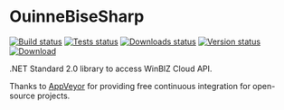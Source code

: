 # OuinneBiseSharp

[![Build status][build-badge]][build-status]
[![Tests status][tests-badge]][tests-status]
[![Downloads status][downloads-badge]][downloads-status]
[![Version status][version-badge]][version-status]
[![Download][download-badge]][download-link]

.NET Standard 2.0 library to access WinBIZ Cloud API.

Thanks to [AppVeyor](https://www.appveyor.com/) for providing free continuous integration for open-source projects.

[build-badge]: https://img.shields.io/appveyor/ci/bizy/ouinnebisesharp.svg?maxAge=3600?logo=appveyor
[build-status]: https://ci.appveyor.com/project/Bizy/ouinnebisesharp

[tests-badge]: https://img.shields.io/appveyor/tests/bizy/ouinnebisesharp.svg?maxAge=3600?logo=appveyor
[tests-status]: https://ci.appveyor.com/project/Bizy/ouinnebisesharp/build/tests

[downloads-badge]: https://img.shields.io/nuget/dt/Bizy.OuinneBiseSharp.svg?maxAge=3600
[downloads-status]: https://www.nuget.org/stats/packages/Bizy.OuinneBiseSharp?groupby=Version

[version-badge]: https://img.shields.io/nuget/v/Bizy.OuinneBiseSharp.svg?maxAge=3600
[version-status]: https://www.nuget.org/packages/Bizy.OuinneBiseSharp/

[download-badge]: https://img.shields.io/badge/NuGet-Download-blue.svg
[download-link]: https://www.nuget.org/packages/Bizy.OuinneBiseSharp
